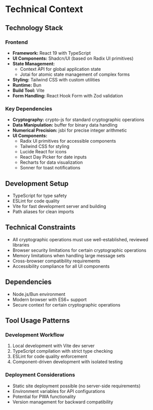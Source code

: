 # Technical Context

## Technology Stack

### Frontend
- **Framework:** React 19 with TypeScript
- **UI Components:** Shadcn/UI (based on Radix UI primitives)
- **State Management:** 
  - Context API for global application state
  - Jotai for atomic state management of complex forms
- **Styling:** Tailwind CSS with custom utilities
- **Runtime:** Bun
- **Build Tool:** Vite
- **Form Handling:** React Hook Form with Zod validation

### Key Dependencies
- **Cryptography:** crypto-js for standard cryptographic operations
- **Data Manipulation:** buffer for binary data handling
- **Numerical Precision:** jsbi for precise integer arithmetic
- **UI Components:**
  - Radix UI primitives for accessible components
  - Tailwind CSS for styling
  - Lucide React for icons
  - React Day Picker for date inputs
  - Recharts for data visualization
  - Sonner for toast notifications

## Development Setup
- TypeScript for type safety
- ESLint for code quality
- Vite for fast development server and building
- Path aliases for clean imports

## Technical Constraints
- All cryptographic operations must use well-established, reviewed libraries
- Browser security limitations for certain cryptographic operations
- Memory limitations when handling large message sets
- Cross-browser compatibility requirements
- Accessibility compliance for all UI components

## Dependencies
- Node.js/Bun environment
- Modern browser with ES6+ support
- Secure context for certain cryptographic operations

## Tool Usage Patterns

### Development Workflow
1. Local development with Vite dev server
2. TypeScript compilation with strict type checking
3. ESLint for code quality enforcement
4. Component-driven development with isolated testing

### Deployment Considerations
- Static site deployment possible (no server-side requirements)
- Environment variables for API configurations
- Potential for PWA functionality
- Version management for backward compatibility
